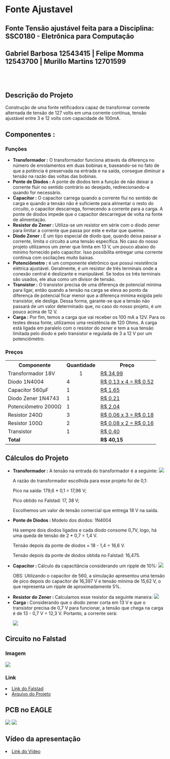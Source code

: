 # Fonte Ajustavel
## Fonte Tensão ajustável feita para a Disciplina: SSC0180 - Eletrônica para Computação
## Gabriel Barbosa 12543415 | Felipe Momma 12543700 | Murillo Martins 12701599
<br></br>
<h2>Descrição do Projeto</h2>
 Construção de uma fonte retificadora capaz de transformar corrente alternada de tensão de 127 volts em uma corrente contínua, tensão ajustável entre 3 e 12 volts com capacidade de 100mA.
<h2>Componentes : </h2>
<h3>Funções</h3>
<ul>
  <li><b>Transformador :</b> O transformador funciona através da diferença no número de enrolamentos em duas bobinas e, baseando-se no fato de que a potência é preservada na entrada e na saída, consegue diminuir a tensão na razão das voltas das bobinas.</li>
  <li><b>Ponte de Diodos :</b> A ponte de diodos tem a função de não deixar a corrente fluir no sentido contrário ao desejado, redirecionando-a quando for necessário.
</li>
  <li><b>Capacitor :</b> O capacitor carrega quando a corrente flui no sentido de carga e quando a tensão não é suficiente para alimentar o resto do circuito, o capacitor descarrega, fornecendo a corrente para a carga. A ponte de diodos impede que o capacitor descarregue de volta na fonte de alimentação.
</li>
 <li><b>Resistor do Zener :</b> Utiliza-se um resistor em série com o diodo zener para limitar a corrente que passa por este e evitar que queime.</li>
  <li><b>Diodo Zener :</b> É um tipo especial de diodo que, quando deixa passar a corrente, limita o circuito a uma tensão específica. No caso do nosso projeto utilizamos um zener que limita em 13 V, um pouco abaixo do mínimo fornecido pelo capacitor. Isso possibilita entregar uma corrente contínua com oscilações muito baixas.
</li>
  <li><b>Potenciômetro :</b> é um componente eletrônico que possui resistência elétrica ajustável. Geralmente, é um resistor de três terminais onde a conexão central é deslizante e manipulável. Se todos os três terminais são usados, ele atua como um divisor de tensão.</li>
  <li><b>Transistor :</b> O transistor precisa de uma diferença de potencial mínima para ligar, então quando a tensão na carga se eleva ao ponto da diferença de potencial ficar menor que a diferença mínima exigida pelo transistor, ele desliga. Dessa forma, garante-se que a tensão não passará de um valor determinado que, no caso do nosso projeto, é um pouco acima de 12 V.</li>
 <li><b>Carga :</b> Por fim, temos a carga que vai receber os 100 mA a 12V. Para os testes dessa fonte, utilizamos uma resistência de 120 Ohms. A carga está ligada em paralelo com o resistor do zener e tem a sua tensão limitada pelo diodo e pelo transistor e regulada de 3 a 12 V por um potenciômetro.</li>
</ul>  

<h3>Preços</h3>
<table style="width:100%">
  <tr>
    <th>Componente</th>
    <th>Quantidade</th>
    <th>Preço</th>
  </tr>
  <tr>
    <td>Transformador 18V</td>
    <td style="text-align: center">1</td>
    <td><a href= https://produto.mercadolivre.com.br/MLB-1221271612-transformador-trafo-1818v-500ma-bivolt-eletronica-eletrica-_JM>R$ 34,99</a></td>
  </tr>
  <tr>
    <td>Diodo 1N4004</td>
    <td>4</td>
    <td><a href= https://www.baudaeletronica.com.br/diodo-1n4004.html?gclid=EAIaIQobChMIkYnW7vH-8QIVjYCRCh3U7Q48EAQYAiABEgL5-vD_BwE>R$ 0,13 x 4 = R$ 0,52</a></td>
  </tr>
    <tr>
    <td>Capacitor 560µF</td>
    <td>1</td>
    <td><a href= https://produto.mercadolivre.com.br/MLB-1475225607-20x-capacitor-eletrolitico-560uf25v-105-10x16mm-capxon-_JM>R$ 1,65</a></td>
  </tr>
    <tr>
    <td>Diodo Zener 1N4743</td>
    <td>1</td>
    <td><a href= https://www.baudaeletronica.com.br/diodo-zener-1n4743-13v-1w.html?gclid=EAIaIQobChMIpqbytPT-8QIVSwmRCh3EQQS9EAQYAyABEgIXp_D_BwE>R$ 0,21</a></td>
  </tr>
    <tr>
    <td>Potenciômetro 2000Ω</td>
    <td>1</td>
    <td><a href= https://www.baudaeletronica.com.br/potenciometro-linear-de-2k-2000.html?gclid=EAIaIQobChMIr-jl7fT-8QIVVQiRCh1NgQfmEAQYAiABEgIYpvD_BwE>R$ 2,04</a></td>
  </tr>
    <tr>
    <td>Resistor 240Ω</td>
    <td>3</td>
    <td><a href= https://www.baudaeletronica.com.br/resistor-240r-5-1-4w.html?gclid=EAIaIQobChMIp5nCpff-8QIVUwiRCh3iTgPXEAQYASABEgLgEvD_BwE>R$ 0,06 x 3 = R$ 0,18</a></td>
  </tr>
      <tr>
    <td>Resistor 100Ω</td>
    <td>2</td>
    <td><a href= https://www.baudaeletronica.com.br/resistor-100r-5-1-4w.html?gclid=EAIaIQobChMI7dTq2YT_8QIVHx-tBh0sMwn5EAQYAiABEgKN0PD_BwE>R$ 0,08 x 2 = R$ 0,16</a></td>
  </tr>
      <tr>
    <td>Transistor</td>
    <td>1</td>
    <td><a href= https://www.baudaeletronica.com.br/transistor-npn-2n3904.html?gclid=EAIaIQobChMI6ca8pvr-8QIVYw2tBh1npw87EAQYASABEgLTV_D_BwE>R$ 0,40</a></td>
  </tr>
        <tr>
    <td ><b>Total</b></td>
    <td></td>
    <td><b>R$ 40,15</b></td>
  </tr>
</table>
<h2>Cálculos do Projeto</h2>
<ul>
 <li><b>Transformador :</b> A tensão na entrada do transformador é a seguinte:
  <img src = https://files.catbox.moe/eya2db.png></img>

A razão do transformador escolhida para esse projeto foi de 0,1:

Pico na saída: 179,6 * 0,1 = 17,96 V;

Pico obtido no Falstad: 17, 38 V;

Escolhemos um valor de tensão comercial que entrega 18 V na saída.
</li>
  <li><b>Ponte de Diodos : </b>Modelo dos diodos: 1N4004
 
Há sempre dois diodos ligados e cada diodo consome 0,7V, logo, há uma queda de tensão de 2 * 0,7 = 1,4 V.
 
Tensão depois da ponte de diodos = 18 - 1,4 = 16,6 V.
 
Tensão depois da ponte de diodos obtida no Falstad: 16,475.
 
</li>
  <li><b>Capacitor : </b>Cálculo da capacitância considerando um ripple de 10%:
<img src = https://files.catbox.moe/zp9wyj.png></img>

OBS: Utilizando o capacitor de 560, a simulação apresentou uma tensão de pico depois do capacitor de 16,397 V e tensão mínima de 15,62 V, o que representa um ripple de aproximadamente 5%.

</li>
  <li><b>Resistor do Zener : </b>Calculamos esse resistor da seguinte maneira:
<img src = https://files.catbox.moe/c37h4k.png></img></li>
  <li><b>Carga : </b>Considerando que o diodo zener corta em 13 V e que o transistor precisa de 0,7 V para funcionar, a tensão que chega na carga é de 13 - 0,7 V = 12,3 V. Portanto, a corrente será:

<img src = https://files.catbox.moe/woutte.png></img></li>
 </ul>
<h2>Circuito no Falstad</h2>
<h3>Imagem</h3>
<img src = https://files.catbox.moe/m1duee.png></img>
<h3>Link</h3>
  <li><a href = https://tinyurl.com/yz3e4p9p>Link do Falstad</a></li>
  <li><a href= https://files.catbox.moe/bmcvo9.txt>Arquivo do Projeto</a></li>
<h2>PCB no EAGLE</h2>
<img src = https://files.catbox.moe/p8rpio.png></img>
<img src = https://files.catbox.moe/dpqbjg.png></img>
<h2>Vídeo da apresentação</h2>
<li><a href = colocar link>Link do Vídeo</a></li>

